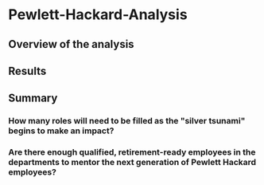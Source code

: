 # Pewlett-Hackard-Analysis
## Overview of the analysis 
## Results 
## Summary 
### How many roles will need to be filled as the "silver tsunami" begins to make an impact? 
### Are there enough qualified, retirement-ready employees in the departments to mentor the next generation of Pewlett Hackard employees? 
